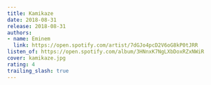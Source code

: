 ```yaml
---
title: Kamikaze
date: 2018-08-31
release: 2018-08-31
authors:
- name: Eminem
  link: https://open.spotify.com/artist/7dGJo4pcD2V6oG8kP0tJRR
listen_of: https://open.spotify.com/album/3HNnxK7NgLXbDoxRZxNWiR
cover: kamikaze.jpg
rating: 4
trailing_slash: true
---
```

